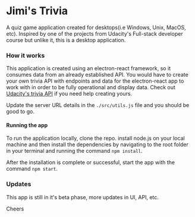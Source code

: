 # Jimi's Trivia
A quiz game application created for desktops(i.e Windows, Unix, MacOS, etc). Inspired by one of the projects from Udacity's Full-stack developer course but unlike it, this is a desktop application.

### How it works
This application is created using an electron-react framework, so it consumes data from an already established API. You would have to create your own trivia API with endpoints and data for the electron-react app to work with in order to be fully operational and display data. Check out [Udacity's trivia API](https://github.com/JhimmieC137/Udactiy-Trivia-Project/tree/main/backend) if you need help creating yours.    

Update the server URL details in the `./src/utils.js` file and you should be good to go. 

#### Running the app
To run the application locally, clone the repo. install node.js on your local machine and then install the dependencies by navigating to the root folder in your terminal and running the command `npm install`.

After the installation is complete or successful, start the app with the command `npm start`.

### Updates 
This app is still in it's beta phase, more updates in UI, API, etc.

Cheers
